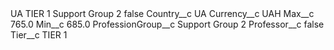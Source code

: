 <?xml version="1.0" encoding="UTF-8"?>
<CustomMetadata xmlns="http://soap.sforce.com/2006/04/metadata" xmlns:xsi="http://www.w3.org/2001/XMLSchema-instance" xmlns:xsd="http://www.w3.org/2001/XMLSchema">
    <label>UA TIER 1 Support Group 2</label>
    <protected>false</protected>
    <values>
        <field>Country__c</field>
        <value xsi:type="xsd:string">UA</value>
    </values>
    <values>
        <field>Currency__c</field>
        <value xsi:type="xsd:string">UAH</value>
    </values>
    <values>
        <field>Max__c</field>
        <value xsi:type="xsd:double">765.0</value>
    </values>
    <values>
        <field>Min__c</field>
        <value xsi:type="xsd:double">685.0</value>
    </values>
    <values>
        <field>ProfessionGroup__c</field>
        <value xsi:type="xsd:string">Support Group 2</value>
    </values>
    <values>
        <field>Professor__c</field>
        <value xsi:type="xsd:boolean">false</value>
    </values>
    <values>
        <field>Tier__c</field>
        <value xsi:type="xsd:string">TIER 1</value>
    </values>
</CustomMetadata>
